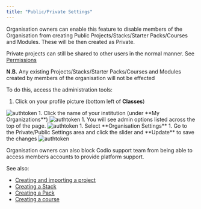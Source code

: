 ```yaml
---
title: "Public/Private Settings"
---
```



Organisation owners can enable this feature to disable members of the Organisation from creating Public Projects/Stacks/Starter Packs/Courses and Modules. These will be then created as Private.

Private projects can still be shared to other users in the normal manner. See [Permissions](/docs/ide/customization/permissions/)


**N.B.** Any existing Projects/Stacks/Starter Packs/Courses and Modules created by members of the organisation will not be effected

To do this, access the administration tools:

1. Click on your profile picture (bottom left of **Classes**) 
<img alt="authtoken" src="/img/docs/class_administration/profilepic.png" class="simple"/>
1. Click the name of your institution (under **My Organizations**)
<img alt="authtoken" src="/img/docs/class_administration/addteachers/myschoolorg.png" class="simple"/>
1. You will see admin options listed across the top of the page. 
<img alt="authtoken" src="/img/docs/manage_organization/memberstab.png" class="simple"/>
1. Select **Organisation Settings**
1. Go to the Private/Public Settings area and click the slider and **Update** to save the changes
<img alt="authtoken" src="/img/docs/manage_organization/public_private.png" class="simple"/>

Organisation owners can also block Codio support team from being able to access members accounts to provide platform support.

See also: 

- [Creating and importing a project](/docs/project/creating/)
- [Creating a Stack](/docs/project/stacks/new/)
- [Creating a Pack](/docs/project/packs/create/)
- [Creating a course](/docs/courses/course-create)
